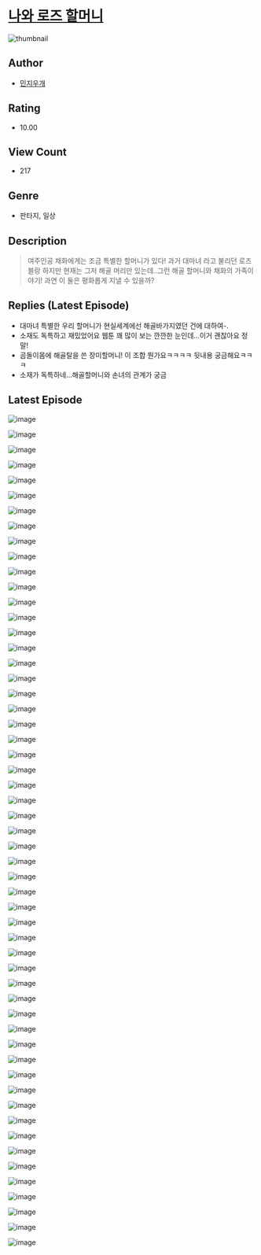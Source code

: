 # [나와 로즈 할머니](https://comic.naver.com/challenge/list?titleId=810894)
![thumbnail](https://image-comic.pstatic.net/user_contents_data/challenge_comic/2023/05/24/upload_4134930291421820211_480x623.jpeg)

## Author
- [민지우개](https://comic.naver.com/artistTitle?id=367116)

## Rating
- 10.00

## View Count
- 217

## Genre
- 판타지, 일상

## Description
> 여주인공 채화에게는 조금 특별한 할머니가 있다! 과거 대마녀 라고 불리던 로즈 블랑 하지만 현재는 그저 해골 머리만 있는데..그런 해골 할머니와 채화의 가족이야기! 과연 이 둘은 평화롭게 지낼 수 있을까?

## Replies (Latest Episode)
- 대마녀 특별한 우리 할머니가 현실세계에선 해골바가지였던 건에 대하여-.
- 소재도 독특하고 재밌었어요 웹툰 꽤 많이 보는 깐깐한 눈인데...이거 괜찮아요 정말!
- 곰돌이몸에 해골탈을 쓴 장미할머니! 이 조합 뭔가요ㅋㅋㅋㅋ 뒷내용 궁금해요ㅋㅋㅋ
- 소재가 독특하네...해골할머니와 손녀의 관계가 궁금

## Latest Episode
![image](https://image-comic.pstatic.net/user_contents_data/challenge_comic/2023/05/24/367116/upload_7076617782537892962.jpeg)

![image](https://image-comic.pstatic.net/user_contents_data/challenge_comic/2023/05/24/367116/upload_4063433675947325537.jpeg)

![image](https://image-comic.pstatic.net/user_contents_data/challenge_comic/2023/05/24/367116/upload_7364851259652990050.jpeg)

![image](https://image-comic.pstatic.net/user_contents_data/challenge_comic/2023/05/24/367116/upload_3544670681812984371.jpeg)

![image](https://image-comic.pstatic.net/user_contents_data/challenge_comic/2023/05/24/367116/upload_3472901142644929841.jpeg)

![image](https://image-comic.pstatic.net/user_contents_data/challenge_comic/2023/05/24/367116/upload_7148672979934012472.jpeg)

![image](https://image-comic.pstatic.net/user_contents_data/challenge_comic/2023/05/24/367116/upload_4063144277513954613.jpeg)

![image](https://image-comic.pstatic.net/user_contents_data/challenge_comic/2023/05/24/367116/upload_7219614595537121637.jpeg)

![image](https://image-comic.pstatic.net/user_contents_data/challenge_comic/2023/05/24/367116/upload_4050200851529281847.jpeg)

![image](https://image-comic.pstatic.net/user_contents_data/challenge_comic/2023/05/24/367116/upload_3630238189251539769.jpeg)

![image](https://image-comic.pstatic.net/user_contents_data/challenge_comic/2023/05/24/367116/upload_7305740411509236833.jpeg)

![image](https://image-comic.pstatic.net/user_contents_data/challenge_comic/2023/05/24/367116/upload_4048848654157702454.jpeg)

![image](https://image-comic.pstatic.net/user_contents_data/challenge_comic/2023/05/24/367116/upload_4048791269147096629.jpeg)

![image](https://image-comic.pstatic.net/user_contents_data/challenge_comic/2023/05/24/367116/upload_7221294619292741941.jpeg)

![image](https://image-comic.pstatic.net/user_contents_data/challenge_comic/2023/05/24/367116/upload_3472387682774364465.jpeg)

![image](https://image-comic.pstatic.net/user_contents_data/challenge_comic/2023/05/24/367116/upload_3617346402530911286.jpeg)

![image](https://image-comic.pstatic.net/user_contents_data/challenge_comic/2023/05/24/367116/upload_7004282909770474035.jpeg)

![image](https://image-comic.pstatic.net/user_contents_data/challenge_comic/2023/05/24/367116/upload_7291951452596102709.jpeg)

![image](https://image-comic.pstatic.net/user_contents_data/challenge_comic/2023/05/24/367116/upload_3703700762316530786.jpeg)

![image](https://image-comic.pstatic.net/user_contents_data/challenge_comic/2023/05/24/367116/upload_3473174929593426229.jpeg)

![image](https://image-comic.pstatic.net/user_contents_data/challenge_comic/2023/05/24/367116/upload_3990532524596290865.jpeg)

![image](https://image-comic.pstatic.net/user_contents_data/challenge_comic/2023/05/24/367116/upload_7016998770254767457.jpeg)

![image](https://image-comic.pstatic.net/user_contents_data/challenge_comic/2023/05/24/367116/upload_3690247111483614001.jpeg)

![image](https://image-comic.pstatic.net/user_contents_data/challenge_comic/2023/05/24/367116/upload_3689064063564146226.jpeg)

![image](https://image-comic.pstatic.net/user_contents_data/challenge_comic/2023/05/24/367116/upload_4050816582349501748.jpeg)

![image](https://image-comic.pstatic.net/user_contents_data/challenge_comic/2023/05/24/367116/upload_4051041970237223524.jpeg)

![image](https://image-comic.pstatic.net/user_contents_data/challenge_comic/2023/05/24/367116/upload_3545231436333343798.jpeg)

![image](https://image-comic.pstatic.net/user_contents_data/challenge_comic/2023/05/24/367116/upload_7017846481687621989.jpeg)

![image](https://image-comic.pstatic.net/user_contents_data/challenge_comic/2023/05/24/367116/upload_3977301010207223860.jpeg)

![image](https://image-comic.pstatic.net/user_contents_data/challenge_comic/2023/05/24/367116/upload_3487304976054772788.jpeg)

![image](https://image-comic.pstatic.net/user_contents_data/challenge_comic/2023/05/24/367116/upload_3991422248479700019.jpeg)

![image](https://image-comic.pstatic.net/user_contents_data/challenge_comic/2023/05/24/367116/upload_3688559383345182007.jpeg)

![image](https://image-comic.pstatic.net/user_contents_data/challenge_comic/2023/05/24/367116/upload_3559025007275357235.jpeg)

![image](https://image-comic.pstatic.net/user_contents_data/challenge_comic/2023/05/24/367116/upload_3486127205948537144.jpeg)

![image](https://image-comic.pstatic.net/user_contents_data/challenge_comic/2023/05/24/367116/upload_7221295719522512994.jpeg)

![image](https://image-comic.pstatic.net/user_contents_data/challenge_comic/2023/05/24/367116/upload_7018351165376246324.jpeg)

![image](https://image-comic.pstatic.net/user_contents_data/challenge_comic/2023/05/24/367116/upload_3761968461893547572.jpeg)

![image](https://image-comic.pstatic.net/user_contents_data/challenge_comic/2023/05/24/367116/upload_3906934495872889954.jpeg)

![image](https://image-comic.pstatic.net/user_contents_data/challenge_comic/2023/05/24/367116/upload_7017787128796504677.jpeg)

![image](https://image-comic.pstatic.net/user_contents_data/challenge_comic/2023/05/24/367116/upload_3630853700964266545.jpeg)

![image](https://image-comic.pstatic.net/user_contents_data/challenge_comic/2023/05/24/367116/upload_3991088006323319856.jpeg)

![image](https://image-comic.pstatic.net/user_contents_data/challenge_comic/2023/05/24/367116/upload_4048848641269708133.jpeg)

![image](https://image-comic.pstatic.net/user_contents_data/challenge_comic/2023/05/24/367116/upload_4123433811482064225.jpeg)

![image](https://image-comic.pstatic.net/user_contents_data/challenge_comic/2023/05/24/367116/upload_4135210873028763952.jpeg)

![image](https://image-comic.pstatic.net/user_contents_data/challenge_comic/2023/05/24/367116/upload_7292280206539317560.jpeg)

![image](https://image-comic.pstatic.net/user_contents_data/challenge_comic/2023/05/24/367116/upload_4123438406308409702.jpeg)

![image](https://image-comic.pstatic.net/user_contents_data/challenge_comic/2023/05/24/367116/upload_7004564587398837350.jpeg)

![image](https://image-comic.pstatic.net/user_contents_data/challenge_comic/2023/05/24/367116/upload_7291667778559621473.jpeg)

![image](https://image-comic.pstatic.net/user_contents_data/challenge_comic/2023/05/24/367116/upload_4121978264197804856.jpeg)

![image](https://image-comic.pstatic.net/user_contents_data/challenge_comic/2023/05/24/367116/upload_7363779446305995059.jpeg)

![image](https://image-comic.pstatic.net/user_contents_data/challenge_comic/2023/05/24/367116/upload_3689070629660144483.jpeg)

![image](https://image-comic.pstatic.net/user_contents_data/challenge_comic/2023/05/24/367116/upload_7365416614871905076.jpeg)

![image](https://image-comic.pstatic.net/user_contents_data/challenge_comic/2023/05/24/367116/upload_4122263033461813858.jpeg)

![image](https://image-comic.pstatic.net/user_contents_data/challenge_comic/2023/05/24/367116/upload_4122032127412876601.jpeg)

![image](https://image-comic.pstatic.net/user_contents_data/challenge_comic/2023/05/24/367116/upload_7219945509818164837.jpeg)
